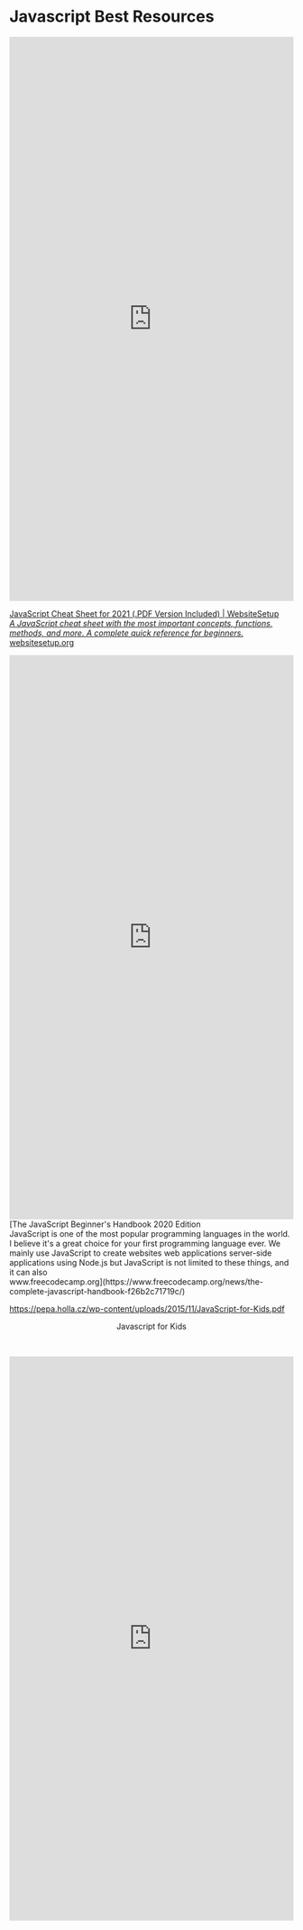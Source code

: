 # Javascript Best Resources


<iframe style="width:100%; height:1000px;" allow="autoplay *; encrypted-media *" src="https://docs.google.com/viewer?embedded=true&amp;url=https%3A%2F%2Fautotelicum.github.io%2FSmooth-CoffeeScript%2Fliterate%2Fjs-intro.pdf" allowfullscreen="true" frameborder="0"></iframe>


<br>

[JavaScript Cheat Sheet for 2021 (.PDF Version Included) | WebsiteSetup  <br>
*A JavaScript cheat sheet with the most important concepts, functions, methods, and more. A complete quick reference for beginners.*  <br>
websitesetup.org](https://websitesetup.org/javascript-cheat-sheet/)


<iframe style="width:100%; height:1000px;" allow="autoplay *; encrypted-media *" src="https://docs.google.com/viewer?embedded=true&amp;url=https%3A%2F%2Fptgmedia.pearsoncmg.com%2Fimages%2F9780789758064%2Fsamplepages%2F9780789758064.pdf" allowfullscreen="true" frameborder="0"></iframe>


<br>
​
[The JavaScript Beginner's Handbook 2020 Edition  <br>
JavaScript is one of the most popular programming languages in the world.  I believe it's a great choice for your first programming language ever.  We mainly use JavaScript to create  websites web applications server-side applications using Node.js but JavaScript is not limited to these things, and it can also  <br>
www.freecodecamp.org](https://www.freecodecamp.org/news/the-complete-javascript-handbook-f26b2c71719c/)
​


<https://pepa.holla.cz/wp-content/uploads/2015/11/JavaScript-for-Kids.pdf>

<center>Javascript for Kids</center>

​

<iframe style="width:100%; height:1000px;" allow="autoplay *; encrypted-media *" src="https://docs.google.com/viewer?embedded=true&amp;url=https%3A%2F%2Fwww.evl.uic.edu%2Fluc%2Fbvis546%2FEssential_Javascript_--_A_Javascript_Tutorial.pdf" allowfullscreen="true" frameborder="0">

</iframe>
​
​


